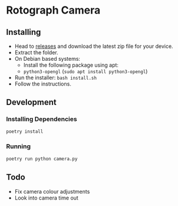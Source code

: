 # Rotograph Camera

## Installing

- Head to [releases](https://github.com/LucasLis/rotograph-camera/releases) and download the latest zip file for your device.
- Extract the folder.
- On Debian based systems:
  - Install the following package using apt:
  - `python3-opengl` (`sudo apt install python3-opengl`)
- Run the installer: `bash install.sh`
- Follow the instructions.

## Development

### Installing Dependencies

```sh
poetry install
```

### Running

```sh
poetry run python camera.py
```

## Todo

- Fix camera colour adjustments
- Look into camera time out

